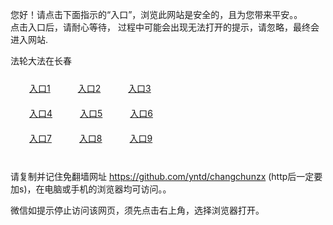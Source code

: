 您好！请点击下面指示的“入口”，浏览此网站是安全的，且为您带来平安。。 <br/>
点击入口后，请耐心等待， 过程中可能会出现无法打开的提示，请忽略，最终会进入网站. </br>

法轮大法在长春<br/>
<div style="padding:10px"><a style="margin:20px" target="_blank" href="https://d2ka0u2v8m54op.cloudfront.net/2Qpsp?kiqkn" id="ccLink1" rel="nofollow">入口1</a> <a target="_blank" style="margin:20px" href="https://d2hcbd1yz1d06d.cloudfront.net/2Qpsp?aotyxpz" id="ccLink2" rel="nofollow">入口2</a> <a style="margin:20px" target="_blank" href="https://dm5pxq0scqyck.cloudfront.net/2Qpsp?llttvbsy" id="ccLink3" rel="nofollow">入口3</a></div>

<div style="padding:10px" ><a style="margin:20px" target="_blank" href="https://d2ka0u2v8m54op.cloudfront.net/2Qpsp?kiqkn" id="ccLink4" rel="nofollow">入口4</a> <a style="margin:20px" href="https://d2hcbd1yz1d06d.cloudfront.net/2Qpsp?aotyxpz" target="_blank" id="ccLink5" rel="nofollow">入口5</a> <a style="margin:20px" href="https://dm5pxq0scqyck.cloudfront.net/2Qpsp?llttvbsy" target="_blank" id="ccLink6" rel="nofollow">入口6</a></div>

<div style="padding:10px"><a style="margin:20px" target="_blank" href="https://d2ka0u2v8m54op.cloudfront.net/2Qpsp?kiqkn" id="ccLink7" rel="nofollow">入口7</a> <a style="margin:20px" href="https://d2hcbd1yz1d06d.cloudfront.net/2Qpsp?aotyxpz" target="_blank" id="ccLink8" rel="nofollow">入口8</a> <a style="margin:20px" target="_blank" href="https://dm5pxq0scqyck.cloudfront.net/2Qpsp?llttvbsy" id="ccLink9" rel="nofollow">入口9</a></div>

<br/>



请复制并记住免翻墙网址 https://github.com/yntd/changchunzx (http后一定要加s)，在电脑或手机的浏览器均可访问。。<br/>

微信如提示停止访问该网页，须先点击右上角，选择浏览器打开。
